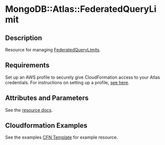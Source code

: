 # MongoDB::Atlas::FederatedQueryLimit

## Description
Resource for managing [FederatedQueryLimits](https://www.mongodb.com/docs/api/doc/atlas-admin-api-v2/group/endpoint-data-federation).

## Requirements

Set up an AWS profile to securely give CloudFormation access to your Atlas credentials.
For instructions on setting up a profile, [see here](/README.md#mongodb-atlas-api-keys-credential-management).

## Attributes and Parameters

See the [resource docs](docs/README.md).

## Cloudformation Examples

See the examples [CFN Template](/examples/federated-query-limit/federatedQueryLimit.json) for example resource.
